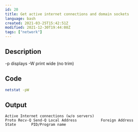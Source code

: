 ```yaml
---
id: 20
title: Get active internet connections and domain sockets
language: bash
created: 2021-03-25T15:42:51Z
modified: 2021-12-30T19:44:08Z
tags: ["network"]
---
```


## Description

-p displays
-W print wide (no trim)

## Code

```bash
netstat -pW
```

## Output

```
Active Internet connections (w/o servers)
Proto Recv-Q Send-Q Local Address           Foreign Address         State       PID/Program name
```

<!-- end -->

